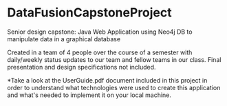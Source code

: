 # DataFusionCapstoneProject
Senior design capstone: Java Web Application using Neo4j DB to manipulate data in a graphical database

Created in a team of 4 people over the course of a semester with daily/weekly status updates to our team and fellow teams in our class.
Final presentation and design specifications not included. 

*Take a look at the UserGuide.pdf document included in this project in order to understand what technologies were used to create this 
  application and what's needed to implement it on your local machine.
